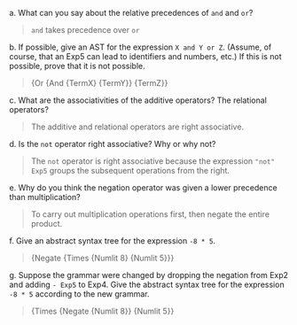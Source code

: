 a. What can you say about the relative precedences of `and` and `or`?
> `and` takes precedence over `or`

b. If possible, give an AST for the expression `X and Y or Z`. (Assume, of course, that an Exp5 can lead to identifiers and numbers, etc.) If this is not possible, prove that it is not possible.
> {Or {And {TermX} {TermY}} {TermZ}}

c. What are the associativities of the additive operators? The relational operators?
> The additive and relational operators are right associative.

d. Is the `not` operator right associative? Why or why not?
> The `not` operator is right associative because the expression `"not" Exp5` groups the subsequent operations from the right.

e. Why do you think the negation operator was given a lower precedence than multiplication?
> To carry out multiplication operations first, then negate the entire product.

f. Give an abstract syntax tree for the expression `-8 * 5`.
> {Negate {Times {Numlit 8} {Numlit 5}}}

g. Suppose the grammar were changed by dropping the negation from Exp2 and adding `- Exp5` to Exp4. Give the abstract syntax tree for the expression `-8 * 5` according to the new grammar.
> {Times {Negate {Numlit 8}} {Numlit 5}}
